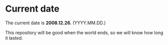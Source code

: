 # Current date

The current date is **2008.12.26.** (YYYY.MM.DD.)

This repository will be good when the world ends, so we will know how long it lasted.